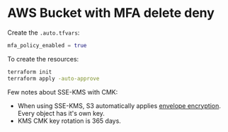 # AWS Bucket with MFA delete deny

Create the `.auto.tfvars`:

```terraform
mfa_policy_enabled = true
```

To create the resources:

```sh
terraform init
terraform apply -auto-approve
```

Few notes about SSE-KMS with CMK:

- When using SSE-KMS, S3 automatically applies [envelope encryption][1]. Every object has it's own key.
- KMS CMK key rotation is 365 days.


[1]: https://docs.aws.amazon.com/kms/latest/developerguide/concepts.html#enveloping
